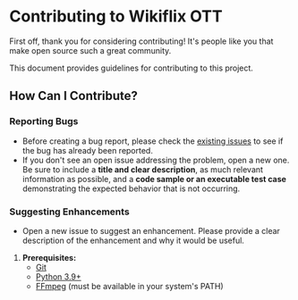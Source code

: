 # Contributing to Wikiflix OTT
First off, thank you for considering contributing! It's people like you that make open source such a great community.

This document provides guidelines for contributing to this project.

## How Can I Contribute?

### Reporting Bugs
- Before creating a bug report, please check the [existing issues](https://code.swecha.org/premk/Wikiflix_OTT/-/issues) to see if the bug has already been reported.
- If you don't see an open issue addressing the problem, open a new one. Be sure to include a **title and clear description**, as much relevant information as possible, and a **code sample or an executable test case** demonstrating the expected behavior that is not occurring.

### Suggesting Enhancements
- Open a new issue to suggest an enhancement. Please provide a clear description of the enhancement and why it would be useful.

1.  **Prerequisites:**
    - [Git](https://git-scm.com/)
    - [Python 3.9+](https://www.python.org/)
    - [FFmpeg](https://ffmpeg.org/download.html) (must be available in your system's PATH)